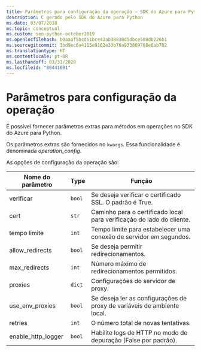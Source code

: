 ```yaml
---
title: Parâmetros para configuração da operação – SDK do Azure para Python
description: C gerado pelo SDK do Azure para Python
ms.date: 03/07/2018
ms.topic: conceptual
ms.custom: seo-python-october2019
ms.openlocfilehash: b0aaaf5bcd51bce42ab38830d5dbce508db226b1
ms.sourcegitcommit: 1bd9ec6a4115e9162e33b76a933869788e6ab702
ms.translationtype: HT
ms.contentlocale: pt-BR
ms.lasthandoff: 03/31/2020
ms.locfileid: "80441691"
---
```

# <a name="parameters-for-operation-configuration"></a>Parâmetros para configuração da operação

É possível fornecer parâmetros extras para métodos em operações no SDK do Azure para Python.

Os parâmetros extras são fornecidos no `kwargs`. Essa funcionalidade é denominada *operation_config*.

As opções de configuração da operação são:

|Nome do parâmetro|Type|Função|
|----------------------|------|---------------|
| verificar |`bool`|Se deseja verificar o certificado SSL. O padrão é True.|
|  cert |`str`| Caminho para o certificado local para verificação do lado do cliente.|
|  tempo limite |`int`| Tempo limite para estabelecer uma conexão de servidor em segundos.|
|  allow_redirects |`bool` | Se deseja permitir redirecionamentos.|
|  max_redirects  |`int`| Número máximo de redirecionamentos permitidos.|
|  proxies  |`dict` |Configurações do servidor de proxy.|
|  use_env_proxies |`bool` |Se deseja ler as configurações de proxy de variáveis de ambiente local.|
|  retries  |`int` | O número total de novas tentativas.|
|  enable_http_logger | `bool`| Habilite logs de HTTP no modo de depuração (False por padrão).|
